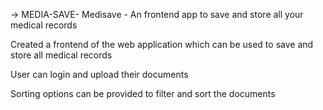 -> MEDIA-SAVE-
 Medisave - An frontend app to save and store all your medical records
  
 Created a frontend of the web application which can be used to save and store all medical records

 User can login and upload their documents

 Sorting options can be provided to filter and sort the documents
